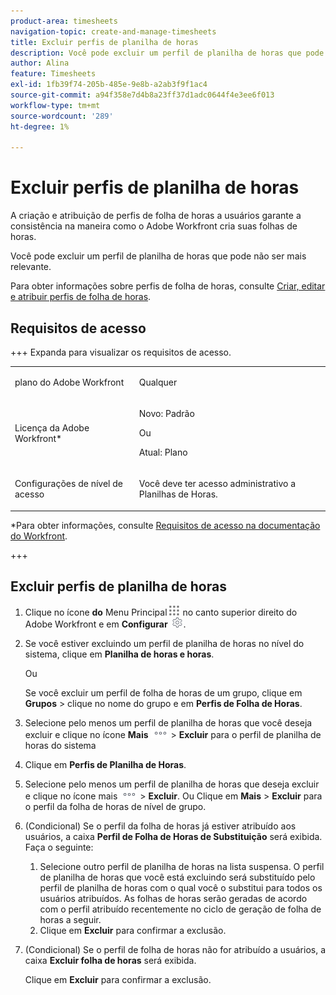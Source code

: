 ```yaml
---
product-area: timesheets
navigation-topic: create-and-manage-timesheets
title: Excluir perfis de planilha de horas
description: Você pode excluir um perfil de planilha de horas que pode não ser mais relevante.
author: Alina
feature: Timesheets
exl-id: 1fb39f74-205b-485e-9e8b-a2ab3f9f1ac4
source-git-commit: a94f358e7d4b8a23ff37d1adc0644f4e3ee6f013
workflow-type: tm+mt
source-wordcount: '289'
ht-degree: 1%

---
```


# Excluir perfis de planilha de horas

<!--Audited:6/2025-->

A criação e atribuição de perfis de folha de horas a usuários garante a consistência na maneira como o Adobe Workfront cria suas folhas de horas.

Você pode excluir um perfil de planilha de horas que pode não ser mais relevante.

Para obter informações sobre perfis de folha de horas, consulte [Criar, editar e atribuir perfis de folha de horas](../../timesheets/create-and-manage-timesheets/create-timesheet-profiles.md).

## Requisitos de acesso

+++ Expanda para visualizar os requisitos de acesso. 

<table style="table-layout:auto"> 
 <col> 
 <col> 
 <tbody> 
  <tr> 
   <td role="rowheader">plano do Adobe Workfront</td> 
   <td> <p>Qualquer</p> </td> 
  </tr> 
  <tr> 
   <td role="rowheader">Licença da Adobe Workfront*</td> 
   <td> <p>Novo: Padrão</p>
   Ou
   <p>Atual: Plano </p> </td> 
  </tr> 
  <tr> 
   <td role="rowheader">Configurações de nível de acesso</td> 
   <td> <p>Você deve ter acesso administrativo a Planilhas de Horas. </p>  </td> 
  </tr> 
 </tbody> 
</table>

*Para obter informações, consulte [Requisitos de acesso na documentação do Workfront](/help/quicksilver/administration-and-setup/add-users/access-levels-and-object-permissions/access-level-requirements-in-documentation.md).

+++

## Excluir perfis de planilha de horas

1. Clique no ícone **do** Menu Principal![](assets/main-menu-icon.png) no canto superior direito do Adobe Workfront e em **Configurar** ![](assets/gear-icon-settings.png).

1. Se você estiver excluindo um perfil de planilha de horas no nível do sistema, clique em **Planilha de horas e horas**.

   Ou

   Se você excluir um perfil de folha de horas de um grupo, clique em **Grupos** > clique no nome do grupo e em **Perfis de Folha de Horas**.
1. Selecione pelo menos um perfil de planilha de horas que você deseja excluir e clique no ícone **Mais** ![](assets/more-icon.png) > **Excluir** para o perfil de planilha de horas do sistema

1. Clique em **Perfis de Planilha de Horas**.
1. Selecione pelo menos um perfil de planilha de horas que deseja excluir e clique no ícone mais ![ícone mais](assets/more-icon.png) > **Excluir**.
Ou
Clique em **Mais** > **Excluir** para o perfil da folha de horas de nível de grupo.
1. (Condicional) Se o perfil da folha de horas já estiver atribuído aos usuários, a caixa **Perfil de Folha de Horas de Substituição** será exibida. Faça o seguinte:
   1. Selecione outro perfil de planilha de horas na lista suspensa. O perfil de planilha de horas que você está excluindo será substituído pelo perfil de planilha de horas com o qual você o substitui para todos os usuários atribuídos. As folhas de horas serão geradas de acordo com o perfil atribuído recentemente no ciclo de geração de folha de horas a seguir.
   1. Clique em **Excluir** para confirmar a exclusão.
1. (Condicional) Se o perfil de folha de horas não for atribuído a usuários, a caixa **Excluir folha de horas** será exibida.

   Clique em **Excluir** para confirmar a exclusão.
